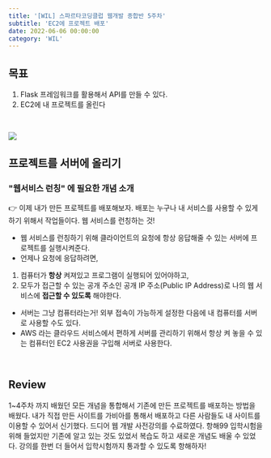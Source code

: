 ```yaml
---
title: '[WIL] 스파르타코딩클럽 웹개발 종합반 5주차'
subtitle: 'EC2에 프로젝트 배포'
date: 2022-06-06 00:00:00
category: 'WIL'
---
```


## 목표

1. Flask 프레임워크를 활용해서 API를 만들 수 있다.
2. EC2에 내 프로젝트를 올린다

<br/>

![](https://teamsparta.notion.site/image/https%3A%2F%2Fs3-us-west-2.amazonaws.com%2Fsecure.notion-static.com%2F02fac3d2-c8d5-473a-b596-406c3ae5b199%2FUntitled.png?table=block&id=7aa0b1b4-85c0-49d0-b33c-39336d9b7297&spaceId=83c75a39-3aba-4ba4-a792-7aefe4b07895&width=2000&userId=&cache=v2)

## **프로젝트를 서버에 올리기**

### "웹서비스 런칭" 에 필요한 개념 소개

<aside>
👉 이제 내가 만든 프로젝트를 배포해보자. 배포는 누구나 내 서비스를 사용할 수 있게 하기 위해서 작업들이다.  웹 서비스를 런칭하는 것!

</aside>

- 웹 서비스를 런칭하기 위해 클라이언트의 요청에 항상 응답해줄 수 있는 서버에 프로젝트를 실행시켜준다.
- 언제나 요청에 응답하려면,

1. 컴퓨터가 **항상** 켜져있고 프로그램이 실행되어 있어야하고,
2. 모두가 접근할 수 있는 공개 주소인 공개 IP 주소(Public IP Address)로 나의 웹 서비스에 **접근할 수 있도록** 해야한다.

- 서버는 그냥 컴퓨터라는거! 외부 접속이 가능하게 설정한 다음에 내 컴퓨터를 서버로 사용할 수도 있다.
- AWS 라는 클라우드 서비스에서 편하게 서버를 관리하기 위해서 항상 켜 놓을 수 있는 컴퓨터인 EC2 사용권을 구입해 서버로 사용한다.

<br/>

## Review

1~4주차 까지 배웠던 모든 개념을 통합해서 기존에 만든 프로젝트를 배포하는 방법을 배웠다. 내가 직접 만든 사이트를 가비아를 통해서 배포하고 다른 사람들도 내 사이트를 이용할 수 있어서 신기했다. 드디어 웹 개발 사전강의를 수료하였다. 항해99 입학시험을 위해 들었지만 기존에 알고 있는 것도 있었서 복습도 하고 새로운 개념도 배울 수 있었다. 강의를 한번 더 들어서 입학시험까지 통과할 수 있도록 항해하자!
